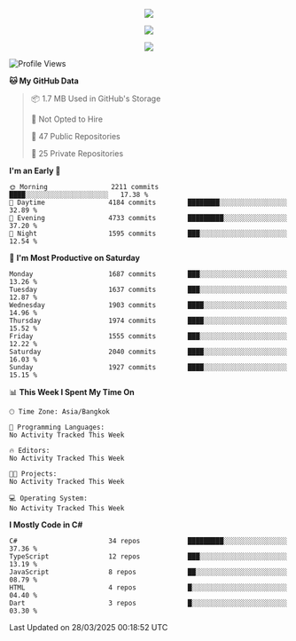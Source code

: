 <p align="center">
  <a href="say-hi.gif"> 
    <img align="center" src="say-hi.gif"/>
  </a>
</p>
<p align="center">
  <a href="https://github.com/htthinh1999">
    <img align="center" src="https://github-readme-stats-kappa-pink.vercel.app/api?username=htthinh1999&show_icons=true&count_private=true&theme=dracula"/>
  </a>
</p>
<p align="center">
  <a href="https://github.com/htthinh1999">
    <img src="https://github-readme-stats-kappa-pink.vercel.app/api/top-langs/?username=htthinh1999&layout=compact&langs_count=6&count_private=true&hide=tsql,hlsl,glsl,shaderlab&theme=dracula"/>
  </a>
</p>

<!--START_SECTION:waka-->
![Profile Views](http://img.shields.io/badge/Profile%20Views-0-blue)

**🐱 My GitHub Data** 

> 📦 1.7 MB Used in GitHub's Storage 
 > 
> 🚫 Not Opted to Hire
 > 
> 📜 47 Public Repositories 
 > 
> 🔑 25 Private Repositories 
 > 
**I'm an Early 🐤** 

```text
🌞 Morning                2211 commits        ████░░░░░░░░░░░░░░░░░░░░░   17.38 % 
🌆 Daytime                4184 commits        ████████░░░░░░░░░░░░░░░░░   32.89 % 
🌃 Evening                4733 commits        █████████░░░░░░░░░░░░░░░░   37.20 % 
🌙 Night                  1595 commits        ███░░░░░░░░░░░░░░░░░░░░░░   12.54 % 
```
📅 **I'm Most Productive on Saturday** 

```text
Monday                   1687 commits        ███░░░░░░░░░░░░░░░░░░░░░░   13.26 % 
Tuesday                  1637 commits        ███░░░░░░░░░░░░░░░░░░░░░░   12.87 % 
Wednesday                1903 commits        ████░░░░░░░░░░░░░░░░░░░░░   14.96 % 
Thursday                 1974 commits        ████░░░░░░░░░░░░░░░░░░░░░   15.52 % 
Friday                   1555 commits        ███░░░░░░░░░░░░░░░░░░░░░░   12.22 % 
Saturday                 2040 commits        ████░░░░░░░░░░░░░░░░░░░░░   16.03 % 
Sunday                   1927 commits        ████░░░░░░░░░░░░░░░░░░░░░   15.15 % 
```


📊 **This Week I Spent My Time On** 

```text
🕑︎ Time Zone: Asia/Bangkok

💬 Programming Languages: 
No Activity Tracked This Week

🔥 Editors: 
No Activity Tracked This Week

🐱‍💻 Projects: 
No Activity Tracked This Week

💻 Operating System: 
No Activity Tracked This Week
```

**I Mostly Code in C#** 

```text
C#                       34 repos            █████████░░░░░░░░░░░░░░░░   37.36 % 
TypeScript               12 repos            ███░░░░░░░░░░░░░░░░░░░░░░   13.19 % 
JavaScript               8 repos             ██░░░░░░░░░░░░░░░░░░░░░░░   08.79 % 
HTML                     4 repos             █░░░░░░░░░░░░░░░░░░░░░░░░   04.40 % 
Dart                     3 repos             █░░░░░░░░░░░░░░░░░░░░░░░░   03.30 % 
```




 Last Updated on 28/03/2025 00:18:52 UTC
<!--END_SECTION:waka-->
